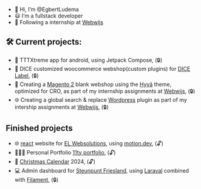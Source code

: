 - 👋 Hi, I’m @EgbertLudema
- 😃 I’m a fullstack developer
- 🏢 Following a internship at [Webwijs](https://www.webwijs.nu/)

## 🛠️ Current projects:

- 📱 TTTXtreme app for android, using Jetpack Compose, (🔒)
- 🎲 DICE customized woocommerce webshop(custom plugins) for [DICE Label](https://dicelabel.com/), (🔒)
- 🛒 Creating a [Magento 2](https://business.adobe.com/products/magento/magento-commerce.html) blank webshop using the [Hyvä](https://www.hyva.io/) theme, optimized for CRO, as part of my internship assignments at [Webwijs](https://www.webwijs.nu/), (🔒)
- 🌐 Creating a global search & replace [Wordpress](https://wordpress.com/) plugin as part of my intership assignments at [Webwijs](https://www.webwijs.nu/), (🔒)

## Finished projects

- 🌐 [react](https://react.dev/) website for [EL Websolutions](https://EL-Websolutions.com), using [motion.dev](https://motion.dev/), (🔓)
- 🧑🏻‍💻 Personal Portfolio [11ty portfolio](https://github.com/EgbertLudema/EgbertLudema-portfolio), (🔓)
- 🎄 [Christmas Calendar](https://github.com/EgbertLudema/christmas_calendar) 2024, (🔓)
- 💻 Admin dashboard for [Steunpunt Friesland](https://steunpuntzorgenonderwijs.frl/), using [Laraval](https://laravel.com/) combined with [Filament](https://filamentphp.com/), (🔒)
